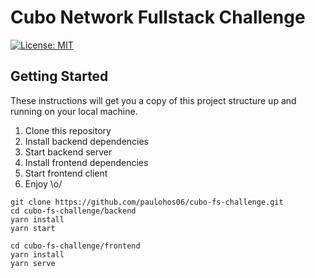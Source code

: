 # Cubo Network Fullstack Challenge

[![License: MIT](https://img.shields.io/badge/License-MIT-yellow.svg)](https://opensource.org/licenses/MIT)

## Getting Started

These instructions will get you a copy of this project structure up and running on your local machine.

1. Clone this repository
2. Install backend dependencies
3. Start backend server
4. Install frontend dependencies
5. Start frontend client
6. Enjoy \o/

```console
git clone https://github.com/paulohos06/cubo-fs-challenge.git
cd cubo-fs-challenge/backend
yarn install
yarn start

cd cubo-fs-challenge/frontend
yarn install
yarn serve
```